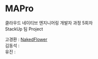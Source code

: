 # MAPro

클라우드 네이티브 엔지니어링 개발자 과정 5회차  
StackUp 팀 Project

고경환 : [NakedFlower](https://github.com/)  
김동석 :   
유진 :  
